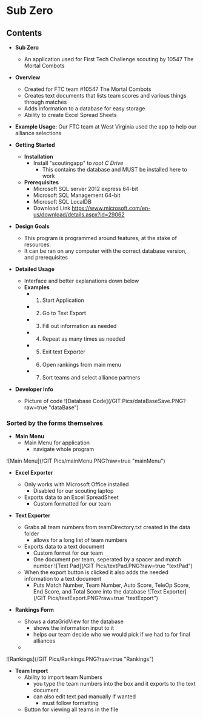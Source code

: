 #  Sub Zero

## Contents

* **Sub Zero**
  - An application used for First Tech Challenge scouting by 10547 The Mortal Combots
  
* **Overview**
  - Created for FTC team #10547 The Mortal Combots
  - Creates text documents that lists team scores and various things through matches
  - Adds information to a database for easy storage
  - Ability to create Excel Spread Sheets
  
* **Example Usage:** Our FTC team at West Virginia used the app to help our alliance selections

* **Getting Started**
  - **Installation**
    - Install "scoutingapp" to _root C Drive_ 
      - This contains the database and MUST be installed here to work
  - **Prerequisites**
    - Microsoft SQL server 2012 express 64-bit
    - Microsoft SQL Management 64-bit
    - Microsoft SQL LocalDB
    - Download Link https://www.microsoft.com/en-us/download/details.aspx?id=29062
    
* **Design Goals**
  - This program is programmed around features, at the stake of resources.
  - It can be ran on any computer with the correct database version, and prerequisites
  
* **Detailed Usage**
  - Interface and better explanations down below
  - **Examples**
    - 1. Start Application
    - 2. Go to Text Export
    - 3. Fill out information as needed
    - 4. Repeat as many times as needed
    - 5. Exit text Exporter
    - 6. Open rankings from main menu
    - 7. Sort teams and select alliance partners
    
* **Developer Info**
  - Picture of code
![Database Code](/GIT Pics/dataBaseSave.PNG?raw=true "dataBase")

### Sorted by the forms themselves

* **Main Menu**
  - Main Menu for application
    - navigate whole program
    
![Main Menu](/GIT Pics/mainMenu.PNG?raw=true "mainMenu")

* **Excel Exporter**
  - Only works with Microsoft Office installed
    - Disabled for our scouting laptop
  - Exports data to an Excel SpreadSheet
    - Custom formatted for our team

* **Text Exporter**
  - Grabs all team numbers from teamDirectory.txt created in the data folder
    - allows for a long list of team numbers
  - Exports data to a text document
    - Custom format for our team
    - One document per team, seperated by a spacer and match number
![Text Pad](/GIT Pics/textPad.PNG?raw=true "textPad")
  - When the export button is clicked it also adds the needed information to a text document
    - Puts Match Number, Team Number, Auto Score, TeleOp Score, End Score, and Total Score into the database
![Text Exporter](/GIT Pics/textExport.PNG?raw=true "textExport")
    
* **Rankings Form**
  - Shows a dataGridView for the database
    - shows the information input to it
    - helps our team decide who we would pick if we had to for final alliances
  - 
![Rankings](/GIT Pics/Rankings.PNG?raw=true "Rankings")

* **Team Import**
  - Ability to import team Numbers
    - you type the team numbers into the box and it exports to the text document
    - can also edit text pad manually if wanted
      - must follow formatting
  - Button for viewing all teams in the file
  
